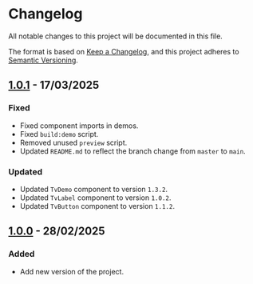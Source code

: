 # Changelog

All notable changes to this project will be documented in this file.

The format is based on [Keep a Changelog](https://keepachangelog.com/en/1.1.0/),
and this project adheres to [Semantic Versioning](https://semver.org/spec/v2.0.0.html).

## [1.0.1] - 17/03/2025

### Fixed
- Fixed component imports in demos.
- Fixed `build:demo` script.
- Removed unused `preview` script.
- Updated `README.md` to reflect the branch change from `master` to `main`.

### Updated
- Updated `TvDemo` component to version `1.3.2`.
- Updated `TvLabel` component to version `1.0.2`.
- Updated `TvButton` component to version `1.1.2`.

## [1.0.0] - 28/02/2025

### Added
- Add new version of the project.

[1.0.1]: https://github.com/TODOvue/todovue-card/pull/2/files
[1.0.0]: https://github.com/TODOvue/todovue-card/pull/1/files
